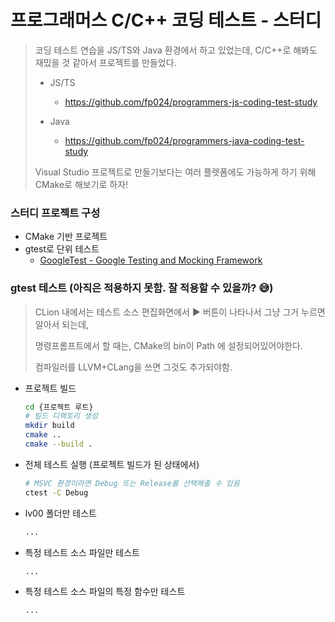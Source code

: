 # 프로그래머스 C/C++ 코딩 테스트 - 스터디

> 코딩 테스트 연습을 JS/TS와 Java 환경에서 하고 있었는데, C/C++로 해봐도 재밌을 것 같아서 프로젝트를 만들었다.
>
> * JS/TS
>   * https://github.com/fp024/programmers-js-coding-test-study
>
> * Java
>   * https://github.com/fp024/programmers-java-coding-test-study
>
>
> Visual Studio 프로젝트로 만들기보다는 여러 플렛폼에도 가능하게 하기 위해 CMake로 해보기로 하자!
>



### 스터디 프로젝트  구성

* CMake 기반 프로젝트
* gtest로 단위 테스트
  * [GoogleTest - Google Testing and Mocking Framework](https://github.com/google/googletest)



### gtest 테스트 (아직은 적용하지 못함. 잘 적용할 수 있을까? 😅)

> CLion 내에서는 테스트 소스 편집화면에서  ▶️ 버튼이 나타나서 그냥 그거 누르면 알아서 되는데,
>
> 명령프롬프트에서 할 때는, CMake의 bin이 Path 에 설정되어있어야한다. 
>
> 컴파일러를 LLVM+CLang을 쓰면 그것도 추가되야함.

* 프로젝트 빌드

  ```sh
  cd {프로젝트 루트}
  # 빌드 디렉토리 생성
  mkdir build
  cmake ..
  cmake --build .
  ```

  

* 전체 테스트 실행 (프로젝트 빌드가 된 상태에서)

  ```sh
  # MSVC 환경이라면 Debug 또는 Release를 선택해줄 수 있음
  ctest -C Debug
  ```

* lv00 폴더만 테스트

  ```sh
  ...
  ```

* 특정 테스트 소스 파일만 테스트

  ```sh
  ...
  ```


* 특정 테스트 소스 파일의 특정 함수만 테스트

  ```
  ...
  ```

  

